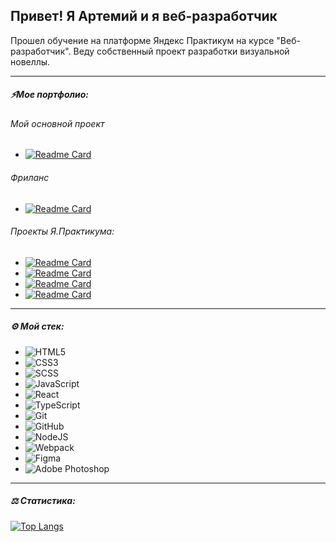 ## Привет! Я Артемий и я веб-разработчик
Прошел обучение на платформе Яндекс Практикум на курсе "Веб-разработчик". 
Веду собственный проект разработки визуальной новеллы.

---

##### ⚡Мое портфолио:
###### Мой основной проект
- [![Readme Card](https://github-readme-stats.vercel.app/api/pin/?username=RTemiy&repo=Chronicles)](https://github.com/RTemiy/Chronicles)
###### Фриланс
- [![Readme Card](https://github-readme-stats.vercel.app/api/pin/?username=RTemiy&repo=guest-house)](https://github.com/RTemiy/guest-house)
###### Проекты Я.Практикума:
- [![Readme Card](https://github-readme-stats.vercel.app/api/pin/?username=RTemiy&repo=movies-explorer-frontend)](https://github.com/RTemiy/movies-explorer-frontend)
- [![Readme Card](https://github-readme-stats.vercel.app/api/pin/?username=RTemiy&repo=react-mesto)](https://github.com/RTemiy/react-mesto)
- [![Readme Card](https://github-readme-stats.vercel.app/api/pin/?username=RTemiy&repo=russian-travel)](https://github.com/RTemiy/russian-travel)
- [![Readme Card](https://github-readme-stats.vercel.app/api/pin/?username=RTemiy&repo=how-to-learn)](https://github.com/RTemiy/how-to-learn)

---

##### ⚙️ Мой стек:

- ![HTML5](https://img.shields.io/badge/html5-%23E34F26.svg?style=for-the-badge&logo=html5&logoColor=white)
- ![CSS3](https://img.shields.io/badge/css3-%231572B6.svg?style=for-the-badge&logo=css3&logoColor=white)
- ![SCSS](https://img.shields.io/badge/Sass-CC6699?style=for-the-badge&logo=sass&logoColor=white)
- ![JavaScript](https://img.shields.io/badge/javascript-%23323330.svg?style=for-the-badge&logo=javascript&logoColor=%23F7DF1E)
- ![React](https://img.shields.io/badge/-ReactJs-61DAFB?logo=react&logoColor=white&style=for-the-badge)
- ![TypeScript](https://shields.io/badge/TypeScript-3178C6?logo=TypeScript&logoColor=FFF&style=flat-square)
- ![Git](https://img.shields.io/badge/git-%23F05033.svg?style=for-the-badge&logo=git&logoColor=white)
- ![GitHub](https://img.shields.io/badge/github-%23121011.svg?style=for-the-badge&logo=github&logoColor=white)
- ![NodeJS](https://img.shields.io/badge/node.js-6DA55F?style=for-the-badge&logo=node.js&logoColor=white)
- ![Webpack](https://img.shields.io/badge/webpack-%238DD6F9.svg?style=for-the-badge&logo=webpack&logoColor=black)
- ![Figma](https://img.shields.io/badge/figma-%23F24E1E.svg?style=for-the-badge&logo=figma&logoColor=white)
- ![Adobe Photoshop](https://img.shields.io/badge/adobe%20photoshop-%2331A8FF.svg?style=for-the-badge&logo=adobe%20photoshop&logoColor=white)

---

##### ⚖️ Статистика:

[![Top Langs](https://github-readme-stats.vercel.app/api/top-langs/?username=RTemiy&layout=compact)](https://github.com/anuraghazra/github-readme-stats)

